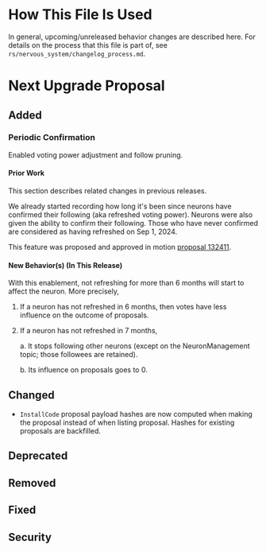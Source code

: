 # How This File Is Used

In general, upcoming/unreleased behavior changes are described here. For details
on the process that this file is part of, see
`rs/nervous_system/changelog_process.md`.


# Next Upgrade Proposal

## Added

### Periodic Confirmation

Enabled voting power adjustment and follow pruning.

#### Prior Work

This section describes related changes in previous releases.

We already started recording how long it's been since neurons have confirmed
their following (aka refreshed voting power). Neurons were also given the
ability to confirm their following. Those who have never confirmed are
considered as having refreshed on Sep 1, 2024.

This feature was proposed and approved in motion [proposal 132411].

[proposal 132411]: https://dashboard.internetcomputer.org/proposal/132411

#### New Behavior(s) (In This Release)

With this enablement, not refreshing for more than 6 months will start to affect
the neuron. More precisely,

1. If a neuron has not refreshed in 6 months, then votes have less influence on
   the outcome of proposals.

2. If a neuron has not refreshed in 7 months,

    a. It stops following other neurons (except on the NeuronManagement topic;
       those followees are retained).

    b. Its influence on proposals goes to 0.

## Changed

* `InstallCode` proposal payload hashes are now computed when making the proposal instead of when
  listing proposal. Hashes for existing proposals are backfilled.

## Deprecated

## Removed

## Fixed

## Security
